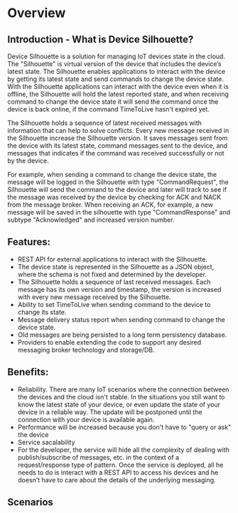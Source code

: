 # Overview

## Introduction - What is Device Silhouette? 

Device Silhouette is a solution for managing IoT devices state in the cloud. The "Silhouette" is virtual version of the device that includes the device’s latest state. The Silhouette enables applications to interact with the device by getting its latest state and send commands to change the device state. With the Silhouette applications can interact with the device even when it is offline, the Silhouette will hold the latest reported state, and when receiving command to change the device state it will send the command once the device is back online, if the command TimeToLive hasn't expired yet.

The Silhouette holds a sequence of latest received messages with information that can help to solve conflicts. Every new message received in the Silhouette increase the Silhouette version. It saves messages sent from the device with its latest state, command messages sent to the device, and messages that indicates if the command was received successfully or not by the device. 

For example, when sending a command to change the device state, the message will be logged in the Silhouette with type "CommandRequest", the Silhouette will send the command to the device and later will track to see if the message was received by the device by checking for ACK and NACK from the message broker. When receiving an ACK, for example, a new message will be saved in the silhouette with type "CommandResponse" and subtype "Acknowledged" and increased version number.


## Features:

- REST API for external applications to interact with the Silhouette.
- The device state is represented in the Silhouette as a JSON object, where the schema is not fixed and determined by the developer. 
- The Silhouette holds a sequence of last received messages. Each message has its own version and timestamp, the version is increased with every new message received by the Silhouette.
- Ability to set TimeToLive when sending command to the device to change its state.
- Message delivery status report when sending command to change the device state.
- Old messages are being persisted to a long term persistency database. 
- Providers to enable extending the code to support any desired messaging broker technology and storage/DB.

## Benefits:

- Reliability. There are many IoT scenarios where the connection between the devices and the cloud isn't stable. In the situations you still want to know the latest state of your device, or even update the state of your device in a reliable way. The update will be postponed until the connection with your device is available again. 
- Performance will be increased because you don't have to "query or ask" the device 
- Service sacalability
- For the developer, the service will hide all the complexity of dealing with publish/subscribe of messages, etc. in the context of a request/response type of pattern. Once the service is deployed, all he needs to do is interact with a REST API to access his devices and he doesn’t have to care about the details of the underlying messaging.




## Scenarios 





